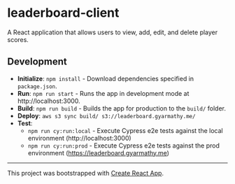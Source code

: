 # leaderboard-client

A React application that allows users to view, add, edit, and delete player 
scores.

## Development

- **Initialize**: `npm install` - Download dependencies specified in 
`package.json`.
- **Run**: `npm run start` - Runs the app in development mode at 
http://localhost:3000.
- **Build**: `npm run build` - Builds the app for production to the `build/`
folder.
- **Deploy**: `aws s3 sync build/ s3://leaderboard.gyarmathy.me/`
- **Test**: 
    - `npm run cy:run:local` - Execute Cypress e2e tests against the
    local environment (http://localhost:3000)
    - `npm run cy:run:prod` - Execute Cypress e2e tests against the prod 
    environment (https://leaderboard.gyarmathy.me)

---

This project was bootstrapped with 
[Create React App](https://github.com/facebook/create-react-app).

